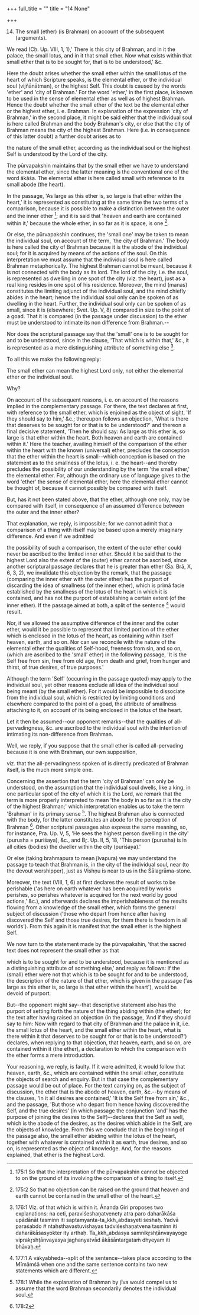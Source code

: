 +++
full_title = ""
title = "14 None"

+++


14. The small (ether) (is Brahman) on account of the subsequent (arguments).

We read (Cḥ. Up. VIII, 1, 1),' There is this city of Brahman, and in it the palace, the small lotus, and in it that small ether. Now what exists within that small ether that is to be sought for, that is to be understood,' &c.

Here the doubt arises whether the small ether within the small lotus of the heart of which Scripture speaks, is the elemental ether, or the individual soul (vijñānātman), or the highest Self. This doubt is caused by the words 'ether' and 'city of Brahman.' For the word 'ether,' in the first place, is known to be used in the sense of elemental ether as well as of highest Brahman. Hence the doubt whether the small ether of the text be the elemental ether or the highest ether, i. e. Brahman. In explanation of the expression 'city of Brahman,' in the second place, it might be said either that the individual soul is here called Brahman and the body Brahman's city, or else that the city of Brahman means the city of the highest Brahman. Here (i.e. in consequence of this latter doubt) a further doubt arises as to

the nature of the small ether, according as the individual soul or the highest Self is understood by the Lord of the city.

The pūrvapakshin maintains that by the small ether we have to understand the elemental ether, since the latter meaning is the conventional one of the word ākāśa. The elemental ether is here called small with reference to its small abode (the heart).

In the passage, 'As large as this ether is, so large is that ether within the heart,' it is represented as constituting at the same time the two terms of a comparison, because it is possible to make a distinction between the outer and the inner ether  [^fn_183]; and it is said that 'heaven and earth are contained within it,' because the whole ether, in so far as it is space, is one  [^fn_184].

Or else, the pūrvapakshin continues, the 'small one' may be taken to mean the individual soul, on account of the term, 'the city of Brahman.' The body is here called the city of Brahman because it is the abode of the individual soul; for it is acquired by means of the actions of the soul. On this interpretation we must assume that the individual soul is here called Brahman metaphorically. The highest Brahman cannot be meant, because it is not connected with the body as its lord. The lord of the city, i.e. the soul, is represented as dwelling in one spot of the city (viz. the heart), just as a real king resides in one spot of his residence. Moreover, the mind (manas) constitutes the limiting adjunct of the individual soul, and the mind chiefly abides in the heart; hence the individual soul only can be spoken of as dwelling in the heart. Further, the individual soul only can be spoken of as small, since it is (elsewhere; Śvet. Up. V, 8) compared in size to the point of a goad. That it is compared (in the passage under discussion) to the ether must be understood to intimate its non difference from Brahman.--

[^fn_183]: 175:1 So that the interpretation of the pūrvapakshin cannot be objected to on the ground of its involving the comparison of a thing to itself.

[^fn_184]: 175:2 So that no objection can be raised on the ground that heaven and earth cannot be contained in the small ether of the heart.

 Nor does the scriptural passage say that the 'small' one is to be sought for and to be understood, since in the clause, 'That which is within that,' &c., it is represented as a mere distinguishing attribute of something else [^fn_185].

[^fn_185]: 176:1 Viz. of that which is within it. Ānanda Giri proposes two explanations: na ceti, paraviśeshaṇatvenety atra paro daharākāśa upādānāt tasminn iti saptamyanta-ta_kkh_abdasyeti śeshaḥ. Yadvā paraśabdo # ntaḥsthavastuvishayas tadviśeshaṇatvena tasminn iti daharākāśasyokter ity arthaḥ. Ta_kkh_abdasya samnikr̥shṭānvayayoge viprakr̥shṭānvayasya jaghanyatvād ākāśāntargataṁ dhyeyam iti bhāvaḥ.

To all this we make the following reply:

The small ether can mean the highest Lord only, not either the elemental ether or the individual soul.

Why?

On account of the subsequent reasons, i. e. on account of the reasons implied in the complementary passage. For there, the text declares at first, with reference to the small ether, which is enjoined as the object of sight, 'If they should say to him,' &c.; thereupon follows an objection, 'What is there that deserves to be sought for or that is to be understood?' and thereon a final decisive statement, 'Then he should say: As large as this ether is, so large is that ether within the heart. Both heaven and earth are contained within it.' Here the teacher, availing himself of the comparison of the ether within the heart with the known (universal) ether, precludes the conception that the ether within the heart is small--which conception is based on the statement as to the smallness of the lotus, i. e. the heart--and thereby precludes the possibility of our understanding by the term 'the small ether,' the elemental ether. For, although the ordinary use of language gives to the word 'ether' the sense of elemental ether, here the elemental ether cannot be thought of, because it cannot possibly be compared with itself.

But, has it not been stated above, that the ether, although one only, may be compared with itself, in consequence of an assumed difference between the outer and the inner ether?

That explanation, we reply, is impossible; for we cannot admit that a comparison of a thing with itself may be based upon a merely imaginary difference. And even if we admitted

the possibility of such a comparison, the extent of the outer ether could never be ascribed to the limited inner ether. Should it be said that to the highest Lord also the extent of the (outer) ether cannot be ascribed, since another scriptural passage declares that he is greater than ether (Śa. Brā, X, 6, 3, 2), we invalidate this objection by the remark, that the passage (comparing the inner ether with the outer ether) has the purport of discarding the idea of smallness (of the inner ether), which is primā facie established by the smallness of the lotus of the heart in which it is contained, and has not the purport of establishing a certain extent (of the inner ether). If the passage aimed at both, a split of the sentence  [^fn_186] would result.

Nor, if we allowed the assumptive difference of the inner and the outer ether, would it be possible to represent that limited portion of the ether which is enclosed in the lotus of the heart, as containing within itself heaven, earth, and so on. Nor can we reconcile with the nature of the elemental ether the qualities of Self-hood, freeness from sin, and so on, (which are ascribed to the 'small' ether) in the following passage, 'It is the Self free from sin, free from old age, from death and grief, from hunger and thirst, of true desires, of true purposes.'

Although the term 'Self' (occurring in the passage quoted) may apply to the individual soul, yet other reasons exclude all idea of the individual soul being meant (by the small ether). For it would be impossible to dissociate from the individual soul, which is restricted by limiting conditions and elsewhere compared to the point of a goad, the attribute of smallness attaching to it, on account of its being enclosed in the lotus of the heart.

Let it then be assumed--our opponent remarks--that the qualities of all-pervadingness, &c. are ascribed to the individual soul with the intention of intimating its non-difference from Brahman.

Well, we reply, if you suppose that the small ether is called all-pervading because it is one with Brahman, our own supposition,

[^fn_186]: 177:1 A vākyabheda--split of the sentence--takes place according to the Mīmāmśā when one and the same sentence contains two new statements which are different.

viz. that the all-pervadingness spoken of is directly predicated of Brahman itself, is the much more simple one.

Concerning the assertion that the term 'city of Brahman' can only be understood, on the assumption that the individual soul dwells, like a king, in one particular spot of the city of which it is the Lord, we remark that the term is more properly interpreted to mean 'the body in so far as it is the city of the highest Brahman;' which interpretation enables us to take the term 'Brahman' in its primary sense [^fn_187]. The highest Brahman also is connected with the body, for the latter constitutes an abode for the perception of Brahman [^fn_188]. Other scriptural passages also express the same meaning, so, for instance, Pra. Up. V, 5, 'He sees the highest person dwelling in the city' (purusha = puriśaya), &c., and Br̥. Up. II, 5, 18, 'This person (purusha) is in all cities (bodies) the dweller within the city (puriśaya).'

Or else (taking brahmapura to mean jīvapura) we may understand the passage to teach that Brahman is, in the city of the individual soul, near (to the devout worshipper), just as Vishṇu is near to us in the Śālagrāma-stone.

Moreover, the text (VIII, 1, 6) at first declares the result of works to be perishable ('as here on earth whatever has been acquired by works perishes, so perishes whatever is acquired for the next world by good actions,' &c.), and afterwards declares the imperishableness of the results flowing from a knowledge of the small ether, which forms the general subject of discussion ('those who depart from hence after having discovered the Self and those true desires, for them there is freedom in all worlds'). From this again it is manifest that the small ether is the highest Self.

We now turn to the statement made by the pūrvapakshin, 'that the sacred text does not represent the small ether as that

[^fn_187]: 178:1 While the explanation of Brahman by jīva would compel us to assume that the word Brahman secondarily denotes the individual soul.

[^fn_188]: 178:2

which is to be sought for and to be understood, because it is mentioned as a distinguishing attribute of something else,' and reply as follows: If the (small) ether were not that which is to be sought for and to be understood, the description of the nature of that ether, which is given in the passage ('as large as this ether is, so large is that ether within the heart'), would be devoid of purport.

But--the opponent might say--that descriptive statement also has the purport of setting forth the nature of the thing abiding within (the ether); for the text after having raised an objection (in the passage, 'And if they should say to him: Now with regard to that city of Brahman and the palace in it, i.e. the small lotus of the heart, and the small ether within the heart, what is there within it that deserves to be sought for or that is to be understood?') declares, when replying to that objection, that heaven, earth, and so on, are contained within it (the ether), a declaration to which the comparison with the ether forms a mere introduction.

Your reasoning, we reply, is faulty. If it were admitted, it would follow that heaven, earth, &c., which are contained within the small ether, constitute the objects of search and enquiry. But in that case the complementary passage would be out of place. For the text carrying on, as the subject of discussion, the ether that is the abode of heaven, earth, &c.--by means of the clauses, 'In it all desires are contained,' 'It is the Self free from sin,' &c., and the passage, 'But those who depart from hence having discovered the Self, and the true desires' (in which passage the conjunction 'and' has the purpose of joining the desires to the Self)--declares that the Self as well, which is the abode of the desires, as the desires which abide in the Self, are the objects of knowledge. From this we conclude that in the beginning of the passage also, the small ether abiding within the lotus of the heart, together with whatever is contained within it as earth, true desires, and so on, is represented as the object of knowledge. And, for the reasons explained, that ether is the highest Lord.

